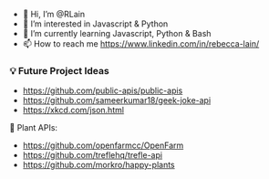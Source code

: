 - 👋 Hi, I’m @RLain
- 👀 I’m interested in Javascript & Python
- 🌱 I’m currently learning Javascript, Python & Bash
- 📫 How to reach me https://www.linkedin.com/in/rebecca-lain/

<!---
RLain/RLain is a ✨ special ✨ repository because its `README.md` (this file) appears on your GitHub profile.
You can click the Preview link to take a look at your changes.
--->

### 💡 Future Project Ideas
- https://github.com/public-apis/public-apis
- https://github.com/sameerkumar18/geek-joke-api
- https://xkcd.com/json.html

🌱 Plant APIs:
- https://github.com/openfarmcc/OpenFarm
- https://github.com/treflehq/trefle-api
- https://github.com/morkro/happy-plants
